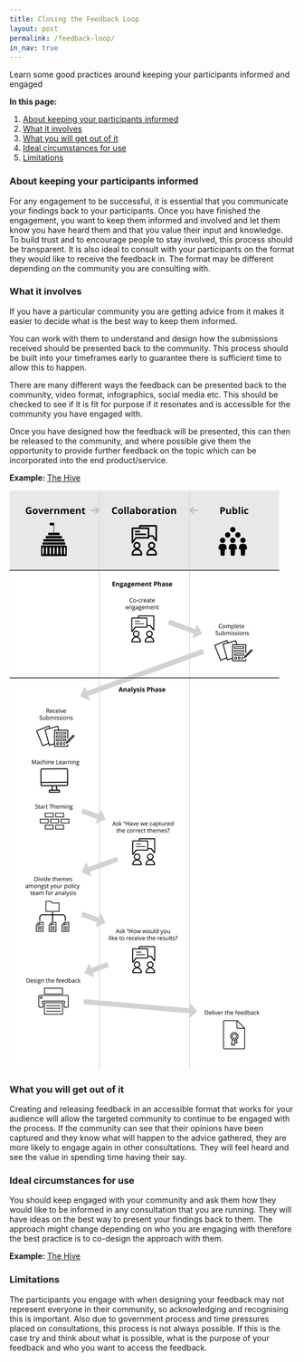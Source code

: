 ```yaml
---
title: Closing the Feedback Loop
layout: post
permalink: /feedback-loop/
in_nav: true
---
```

<div class="wrapper">
  <p class="t-intro">Learn some good practices around keeping your participants informed and engaged</p>

  <p><strong>In this page:</strong></p>

  <ol>
    <li><a href="#About-keeping-your-participants-informed">About keeping your participants informed</a></li>
    <li><a href="#What-it-involves">What it involves</a></li>
    <li><a href="#What-you-will-get-out-of-it">What you will get out of it</a></li>
    <li><a href="#Ideal-circumstances-for-use">Ideal circumstances for use</a></li>
    <li><a href="#Limitations">Limitations</a></li>
  </ol>

  <a name="About-keeping-your-participants-informed"></a>
  <h3> About keeping your participants informed</h3>

  <p>For any engagement to be successful, it is essential that you communicate your findings back to your participants. Once you have finished the engagement, you want to keep them informed and involved and let them know you have heard them and that you value their input and knowledge. To build trust and to encourage people to stay involved, this process should be transparent. It is also ideal to consult with your participants on the format they would like to receive the feedback in. The format may be different depending on the community you are consulting with.</p>

  <a name="What-it-involves"></a>
  <h3>What it involves</h3>

  <p>If you have a particular community you are getting advice from it makes it easier to decide what is the best way to keep them informed.</p>

  <p>You can work with them to understand and design how the submissions received should be presented back to the community.  This process should be built into your timeframes early to guarantee there is sufficient time to allow this to happen.</p>

  <p>There are many different ways the feedback can be presented back to the community, video format, infographics, social media etc. This should be checked to see if it is fit for purpose if it resonates and is accessible for the community you have engaged with.</p>

  <p>Once you have designed how the feedback will be presented, this can then be released to the community, and where possible give them the opportunity to provide further feedback on the topic which can be incorporated into the end product/service.</p>

  <p><strong>Example: </strong><a href="https://www.the-hive.nz/">The Hive</a></p>

  <img src="../assets/img/feedback-loop.png" alt="Best practice example if you have the money and time">

  <a name="What-you-will-get-out-of-it"></a>
  <h3>What you will get out of it</h3>

  <p>Creating and releasing feedback in an accessible format that works for your audience will allow the targeted community to continue to be engaged with the process. If the community can see that their opinions have been captured and they know what will happen to the advice gathered, they are more likely to engage again in other consultations. They will feel heard and see the value in spending time having their say.</p>

  <a name="Ideal-circumstances-for-use"></a>
  <h3>Ideal circumstances for use</h3>

  <p>You should keep engaged with your community and ask them how they would like to be informed in any consultation that you are running. They will have ideas on the best way to present your findings back to them. The approach might change depending on who you are engaging with therefore the best practice is to co-design the approach with them.</p>

  <p><strong>Example: </strong><a href="https://www.the-hive.nz/">The Hive</a></p>
  
  <a name="Limitations"></a>
  <h3>Limitations</h3>

  <p>The participants you engage with when designing your feedback may not represent everyone in their community, so acknowledging and recognising this is important. Also due to government process and time pressures placed on consultations, this process is not always possible. If this is the case try and think about what is possible, what is the purpose of your feedback and who you want to access the feedback.</p>
</div>
